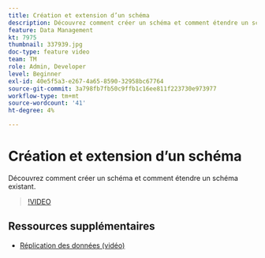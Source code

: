 ```yaml
---
title: Création et extension d’un schéma
description: Découvrez comment créer un schéma et comment étendre un schéma existant.
feature: Data Management
kt: 7975
thumbnail: 337939.jpg
doc-type: feature video
team: TM
role: Admin, Developer
level: Beginner
exl-id: 40e5f5a3-e267-4a65-8590-32958bc67764
source-git-commit: 3a798fb7fb50c9ffb1c16ee811f223730e973977
workflow-type: tm+mt
source-wordcount: '41'
ht-degree: 4%

---
```


# Création et extension d’un schéma

Découvrez comment créer un schéma et comment étendre un schéma existant.

>[!VIDEO](https://video.tv.adobe.com/v/337939?quality=12)

## Ressources supplémentaires

* [Réplication des données (vidéo)](/help/data-management/data-replication.md)

